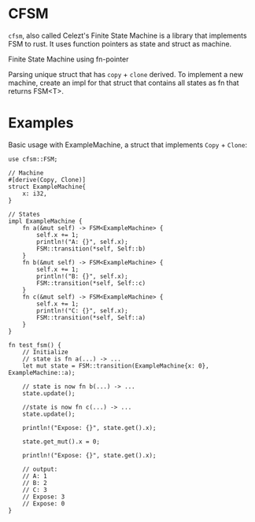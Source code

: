  # CFSM

 `cfsm`, also called Celezt's Finite State Machine is a
 library that implements FSM to rust.
 It uses function pointers as state and struct as machine.

 Finite State Machine using fn-pointer

 Parsing unique struct that has `copy` + `clone` derived. To implement a new
 machine, create an impl for that struct that contains all states as fn
 that returns FSM\<T\>.

 # Examples

 Basic usage with ExampleMachine, a struct that implements `Copy` + `Clone`:

 ```
 use cfsm::FSM;

 // Machine
 #[derive(Copy, Clone)]
 struct ExampleMachine{
     x: i32,
 }

 // States
 impl ExampleMachine {
     fn a(&mut self) -> FSM<ExampleMachine> {
         self.x += 1;
         println!("A: {}", self.x);
         FSM::transition(*self, Self::b)
     }
     fn b(&mut self) -> FSM<ExampleMachine> {
         self.x += 1;
         println!("B: {}", self.x);
         FSM::transition(*self, Self::c)
     }
     fn c(&mut self) -> FSM<ExampleMachine> {
         self.x += 1;
         println!("C: {}", self.x);
         FSM::transition(*self, Self::a)
     }
 }

 fn test_fsm() {  
     // Initialize
     // state is fn a(...) -> ...
     let mut state = FSM::transition(ExampleMachine{x: 0}, ExampleMachine::a);
     
     // state is now fn b(...) -> ...
     state.update();

     //state is now fn c(...) -> ...
     state.update();

     println!("Expose: {}", state.get().x);

     state.get_mut().x = 0;

     println!("Expose: {}", state.get().x);

     // output:
     // A: 1
     // B: 2
     // C: 3
     // Expose: 3
     // Expose: 0
 }
 ```